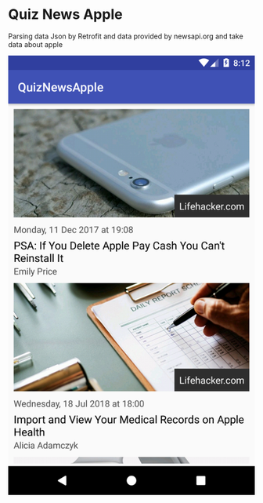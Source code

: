 # Quiz News Apple

Parsing data Json by Retrofit and data provided by newsapi.org and take data about apple

![Banner](/image/ss1.png)
